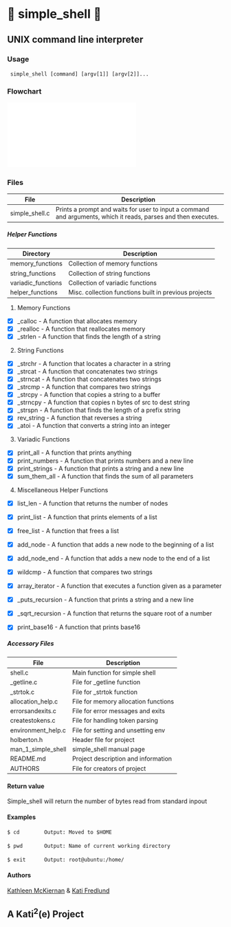 # :shell: simple\_shell :shell:

## UNIX command line interpreter

### **Usage**
```
 simple_shell [command] [argv[1]] [argv[2]]...
```

### Flowchart
![flowchart image](simpleshell_flowchart.pdf)

### Files

File | Description
-------|----------------------
simple\_shell.c | Prints a prompt and waits for user to input a command and arguments, which it reads, parses and then executes.

##### Helper Functions

Directory | Description
-------|----------------------
memory\_functions | Collection of memory functions
string\_functions | Collection of string functions
variadic\_functions | Collection of variadic functions
helper\_functions | Misc. collection functions built in previous projects

1. Memory Functions
- [x] \_calloc - A function that allocates memory
- [x] \_realloc - A function that reallocates memory
- [x] \_strlen - A function that finds the length of a string
2. String Functions
- [x] \_strchr - A function that locates a character in a string
- [x] \_strcat - A function that concatenates two strings
- [x] \_strncat - A function that concatenates two strings
- [x] \_strcmp - A function that compares two strings
- [x] \_strcpy - A function that copies a string to a buffer
- [x] \_strncpy - A function that copies n bytes of src to dest string
- [x] \_strspn - A function that finds the length of a prefix string
- [x] rev_string - A function that reverses a string
- [x] \_atoi - A function that converts a string into an integer
3. Variadic Functions
- [x] print_all - A function that prints anything
- [x] print_numbers - A function that prints numbers and a new line
- [x] print_strings - A function that prints a string and a new line
- [x] sum_them_all - A function that finds the sum of all parameters
4. Miscellaneous Helper Functions
- [x] list_len - A function that returns the number of nodes
- [x] print_list - A function that prints elements of a list
- [x] free_list - A function that frees a list
- [x] add_node - A function that adds a new node to the beginning of a list
- [x] add_node_end - A function that adds a new node to the end of a list
- [x] wildcmp - A function that compares two strings
- [x] array_iterator - A function that executes a function given as a parameter
- [x] \_puts_recursion - A function that prints a string and a new line
- [x] \_sqrt_recursion - A function that returns the square root of a number
- [x] print_base16 - A function that prints base16


##### Accessory Files

File | Description
-------|----------------------
shell.c | Main function for simple shell
\_getline.c | File for \_getline function
\_strtok.c | File for \_strtok function
allocation_help.c | File for memory allocation functions
errorsandexits.c | File for error messages and exits
createstokens.c | File for handling token parsing
environment_help.c | File for setting and unsetting env
holberton.h | Header file for project
man\_1\_simple\_shell | simple\_shell manual page
README.md | Project description and information
AUTHORS | File for creators of project


#### Return value
Simple\_shell will return the number of bytes read from standard inpout

#### Examples
```
$ cd		Output: Moved to $HOME

$ pwd		Output: Name of current working directory

$ exit		Output: root@ubuntu:/home/
```

#### Authors
[Kathleen McKiernan](https://github.com/KathleenRMcK) & [Kati Fredlund](https://github.com/KFredlund)

## A Kati<sup>2</sup>\(e\) Project
